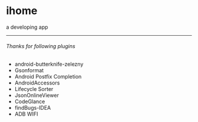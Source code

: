 # ihome
a developing app

****
###### Thanks for following plugins
- android-butterknife-zelezny
- Gsonformat
- Android Postfix Completion
- AndroidAccessors
- Lifecycle Sorter
- JsonOnlineViewer
- CodeGlance
- findBugs-IDEA
- ADB WIFI


